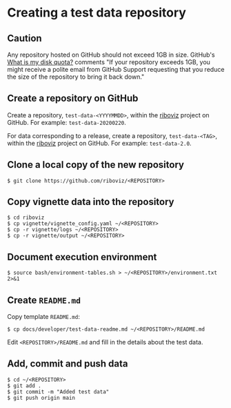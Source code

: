 # Creating a test data repository

## Caution

Any repository hosted on GitHub should not exceed 1GB in size. GitHub's [What is my disk quota?](https://help.github.com/en/github/managing-large-files/what-is-my-disk-quota) comments "If your repository exceeds 1GB, you might receive a polite email from GitHub Support requesting that you reduce the size of the repository to bring it back down."

## Create a repository on GitHub

Create a repository, `test-data-<YYYYMMDD>`, within the [riboviz](https://github.com/riboviz) project on GitHub. For example: `test-data-20200220`.

For data corresponding to a release, create a repository, `test-data-<TAG>`, within the [riboviz](https://github.com/riboviz) project on GitHub. For example: `test-data-2.0`.

## Clone a local copy of the new repository

```console
$ git clone https://github.com/riboviz/<REPOSITORY>
```

## Copy vignette data into the repository

```console
$ cd riboviz
$ cp vignette/vignette_config.yaml ~/<REPOSITORY>
$ cp -r vignette/logs ~/<REPOSITORY>
$ cp -r vignette/output ~/<REPOSITORY>
```

## Document execution environment

```console
$ source bash/environment-tables.sh > ~/<REPOSITORY>/environment.txt 2>&1
```

## Create `README.md`

Copy template `README.md`:

```console
$ cp docs/developer/test-data-readme.md ~/<REPOSITORY>/README.md
```

Edit `<REPOSITORY>/README.md` and fill in the details about the test data.

## Add, commit and push data

```console
$ cd ~/<REPOSITORY>
$ git add .
$ git commit -m "Added test data"
$ git push origin main
```
